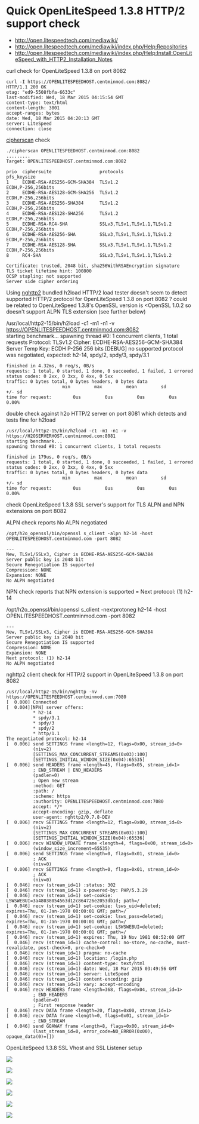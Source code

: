 Quick OpenLiteSpeed 1.3.8 HTTP/2 support check
===============================================

* http://open.litespeedtech.com/mediawiki/
* http://open.litespeedtech.com/mediawiki/index.php/Help:Repositories
* http://open.litespeedtech.com/mediawiki/index.php/Help:Install:OpenLiteSpeed_with_HTTP2_Installation_Notes

curl check for OpenLiteSpeed 1.3.8 on port 8082

    curl -I https://OPENLITESPEEDHOST.centminmod.com:8082/
    HTTP/1.1 200 OK
    etag: "ed9-5508fbfa-6633c"
    last-modified: Wed, 18 Mar 2015 04:15:54 GMT
    content-type: text/html
    content-length: 3801
    accept-ranges: bytes
    date: Wed, 18 Mar 2015 04:20:13 GMT
    server: LiteSpeed
    connection: close

[cipherscan](https://github.com/jvehent/cipherscan) check

    ./cipherscan OPENLITESPEEDHOST.centminmod.com:8082
    .........
    Target: OPENLITESPEEDHOST.centminmod.com:8082
    
    prio  ciphersuite                  protocols                    pfs_keysize
    1     ECDHE-RSA-AES256-GCM-SHA384  TLSv1.2                      ECDH,P-256,256bits
    2     ECDHE-RSA-AES128-GCM-SHA256  TLSv1.2                      ECDH,P-256,256bits
    3     ECDHE-RSA-AES256-SHA384      TLSv1.2                      ECDH,P-256,256bits
    4     ECDHE-RSA-AES128-SHA256      TLSv1.2                      ECDH,P-256,256bits
    5     ECDHE-RSA-RC4-SHA            SSLv3,TLSv1,TLSv1.1,TLSv1.2  ECDH,P-256,256bits
    6     ECDHE-RSA-AES256-SHA         SSLv3,TLSv1,TLSv1.1,TLSv1.2  ECDH,P-256,256bits
    7     ECDHE-RSA-AES128-SHA         SSLv3,TLSv1,TLSv1.1,TLSv1.2  ECDH,P-256,256bits
    8     RC4-SHA                      SSLv3,TLSv1,TLSv1.1,TLSv1.2
    
    Certificate: trusted, 2048 bit, sha256WithRSAEncryption signature
    TLS ticket lifetime hint: 100800
    OCSP stapling: not supported
    Server side cipher ordering

Using [nghttp2](https://nghttp2.org/) bundled h2load HTTP/2 load tester doesn't seem to detect supported HTTP/2 protocol for OpenLiteSpeed 1.3.8  on port 8082 ? could be related to OpenLiteSpeed 1.3.8's OpenSSL version is <OpenSSL 1.0.2 so doesn't support ALPN TLS extension (see further below)

/usr/local/http2-15/bin/h2load -c1 -m1 -n1 -v https://OPENLITESPEEDHOST.centminmod.com:8082               
    starting benchmark...
    spawning thread #0: 1 concurrent clients, 1 total requests
    Protocol: TLSv1.2
    Cipher: ECDHE-RSA-AES256-GCM-SHA384
    Server Temp Key: ECDH P-256 256 bits
    [DEBUG] no supported protocol was negotiated, expected: h2-14, spdy/2, spdy/3, spdy/3.1
    
    finished in 4.32ms, 0 req/s, 0B/s
    requests: 1 total, 0 started, 1 done, 0 succeeded, 1 failed, 1 errored
    status codes: 0 2xx, 0 3xx, 0 4xx, 0 5xx
    traffic: 0 bytes total, 0 bytes headers, 0 bytes data
                         min         max         mean         sd        +/- sd
    time for request:        0us         0us         0us         0us     0.00%

double check against h2o HTTP/2 server on port 8081 which detects and tests fine for h2load

    /usr/local/http2-15/bin/h2load -c1 -m1 -n1 -v https://H2OSERVERHOST.centminmod.com:8081
    starting benchmark...
    spawning thread #0: 1 concurrent clients, 1 total requests
    
    finished in 179us, 0 req/s, 0B/s
    requests: 1 total, 0 started, 1 done, 0 succeeded, 1 failed, 1 errored
    status codes: 0 2xx, 0 3xx, 0 4xx, 0 5xx
    traffic: 0 bytes total, 0 bytes headers, 0 bytes data
                         min         max         mean         sd        +/- sd
    time for request:        0us         0us         0us         0us     0.00%

check OpenLiteSpeed 1.3.8 SSL server's support for TLS ALPN and NPN extensions on port 8082 

ALPN check reports No ALPN negotiated

    /opt/h2o_openssl/bin/openssl s_client -alpn h2-14 -host OPENLITESPEEDHOST.centminmod.com -port 8082
    
    ---
    New, TLSv1/SSLv3, Cipher is ECDHE-RSA-AES256-GCM-SHA384
    Server public key is 2048 bit
    Secure Renegotiation IS supported
    Compression: NONE
    Expansion: NONE
    No ALPN negotiated

NPN check reports that NPN extension is supported = Next protocol: (1) h2-14

/opt/h2o_openssl/bin/openssl s_client -nextprotoneg h2-14 -host OPENLITESPEEDHOST.centminmod.com -port 8082

    ---
    New, TLSv1/SSLv3, Cipher is ECDHE-RSA-AES256-GCM-SHA384
    Server public key is 2048 bit
    Secure Renegotiation IS supported
    Compression: NONE
    Expansion: NONE
    Next protocol: (1) h2-14
    No ALPN negotiated

nghttp2 client check for HTTP/2 support in OpenLiteSpeed 1.3.8 on port 8082

    /usr/local/http2-15/bin/nghttp -nv https://OPENLITESPEEDHOST.centminmod.com:7080
    [  0.000] Connected
    [  0.004][NPN] server offers:
              * h2-14
              * spdy/3.1
              * spdy/3
              * spdy/2
              * http/1.1
    The negotiated protocol: h2-14
    [  0.006] send SETTINGS frame <length=12, flags=0x00, stream_id=0>
              (niv=2)
              [SETTINGS_MAX_CONCURRENT_STREAMS(0x03):100]
              [SETTINGS_INITIAL_WINDOW_SIZE(0x04):65535]
    [  0.006] send HEADERS frame <length=45, flags=0x05, stream_id=1>
              ; END_STREAM | END_HEADERS
              (padlen=0)
              ; Open new stream
              :method: GET
              :path: /
              :scheme: https
              :authority: OPENLITESPEEDHOST.centminmod.com:7080
              accept: */*
              accept-encoding: gzip, deflate
              user-agent: nghttp2/0.7.8-DEV
    [  0.006] recv SETTINGS frame <length=12, flags=0x00, stream_id=0>
              (niv=2)
              [SETTINGS_MAX_CONCURRENT_STREAMS(0x03):100]
              [SETTINGS_INITIAL_WINDOW_SIZE(0x04):65536]
    [  0.006] recv WINDOW_UPDATE frame <length=4, flags=0x00, stream_id=0>
              (window_size_increment=65535)
    [  0.006] send SETTINGS frame <length=0, flags=0x01, stream_id=0>
              ; ACK
              (niv=0)
    [  0.006] recv SETTINGS frame <length=0, flags=0x01, stream_id=0>
              ; ACK
              (niv=0)
    [  0.046] recv (stream_id=1) :status: 302
    [  0.046] recv (stream_id=1) x-powered-by: PHP/5.3.29
    [  0.046] recv (stream_id=1) set-cookie: LSWSWEBUI=3a48038054563d12c864726e2053db1d; path=/
    [  0.046] recv (stream_id=1) set-cookie: lsws_uid=deleted; expires=Thu, 01-Jan-1970 00:00:01 GMT; path=/
    [  0.046] recv (stream_id=1) set-cookie: lsws_pass=deleted; expires=Thu, 01-Jan-1970 00:00:01 GMT; path=/
    [  0.046] recv (stream_id=1) set-cookie: LSWSWEBUI=deleted; expires=Thu, 01-Jan-1970 00:00:01 GMT; path=/
    [  0.046] recv (stream_id=1) expires: Thu, 19 Nov 1981 08:52:00 GMT
    [  0.046] recv (stream_id=1) cache-control: no-store, no-cache, must-revalidate, post-check=0, pre-check=0
    [  0.046] recv (stream_id=1) pragma: no-cache
    [  0.046] recv (stream_id=1) location: /login.php
    [  0.046] recv (stream_id=1) content-type: text/html
    [  0.046] recv (stream_id=1) date: Wed, 18 Mar 2015 03:49:56 GMT
    [  0.046] recv (stream_id=1) server: LiteSpeed
    [  0.046] recv (stream_id=1) content-encoding: gzip
    [  0.046] recv (stream_id=1) vary: accept-encoding
    [  0.046] recv HEADERS frame <length=368, flags=0x04, stream_id=1>
              ; END_HEADERS
              (padlen=0)
              ; First response header
    [  0.046] recv DATA frame <length=20, flags=0x00, stream_id=1>
    [  0.046] recv DATA frame <length=0, flags=0x01, stream_id=1>
              ; END_STREAM
    [  0.046] send GOAWAY frame <length=8, flags=0x00, stream_id=0>
              (last_stream_id=0, error_code=NO_ERROR(0x00), opaque_data(0)=[])

OpenLiteSpeed 1.3.8 SSL Vhost and SSL Listener setup

![](listener_ssl_centminmodcom_00.png)

![](listener_ssl_centminmodcom_01.png)

![](listener_ssl_centminmodcom_02_ocsp.png)

![](listener_ssl_centminmodcom_03.png)

![](vhost_ssl_centminmod_00.png)

![](vhost_ssl_centminmod_01.png)